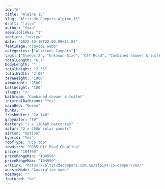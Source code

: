 ```yaml
---
id: "6"
title: "Alpine 15"
slug: "Altitude-Campers-Alpine-15"
draft: "false"
author: "Sean"
seealsolinks: "1"
section: "review"
date: "2022-10-10T22:00:09+11:00"
featImage: "jayco1.webp"
categories: ["Altitude Campers"]
tags: ["Sleeps 2", "Unknown Size", "Off Road", "Combined shower & toilet", "Pop top", "Over 100k"]
totalLength: "6.7"
bodyLength: ""
totalHeight: "2.35"
totalWidth: "2.05"
tareWeight: "1900"
atmWeight: "2500"
ballWeight: "180"
sleeps: "2"
bathroom: "Combined shower & toilet"
internalBathroom: "Yes"
mainBed: "Queen"
bunks: ""
freshWater: "2x 140"
greyWater: "80"
battery: "2 x 120AGM batteries"
solar: "2 x 200W solar panels"
airCon: "Option"
hybrid: "Yes"
roofType: "Pop top"
towHitch: "DO35 Off-Road Coupling"
price: "104990"
priceRangeMin: "104990"
priceRangeMax: "104990"
urlLink: "https://altitudecampers.com.au/alpine-15-camper-van/"
aussieMade: "Australian made"
noImage: ""
featured: "no"
---
```

